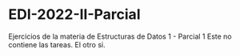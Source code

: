 # EDI-2022-II-Parcial
Ejercicios de la materia de Estructuras de Datos 1 - Parcial 1
Este no contiene las tareas. El otro si.
